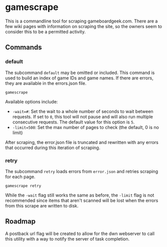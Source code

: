 # gamescrape

This is a commandline tool for scraping gameboardgeek.com. 
There are a few wiki pages with information on scraping the 
site, so the owners seem to consider this to be a permitted 
activity.

## Commands

### default

The subcommand `default` may be omitted or included. This 
command is used to build an index of game IDs and game names. 
If there are errors, they are available in the errors.json 
file.

```
gamescrape
```

Available options include:

- `-wait=#`: Set the wait to a whole number of seconds to wait 
between requests. If set to `0`, this tool will not pause and 
will also run multiple consecutive requests. The default value 
for this option is `5`.
- `-limit=500`: Set the max number of pages to check (the 
default, 0 is no limit)

After scraping, the error.json file is truncated and rewritten 
with any errors that occurred during this iteration of 
scraping.

### retry

The subcommand `retry` loads errors from `error.json` and 
retries scraping for each page.

```
gamescrape retry
```

While the `-wait` flag still works the same as before, the 
`-limit` flag is not recommended since items that aren't scanned will be lost when the errors from this scrape are written to 
disk.

## Roadmap

A postback url flag will be created to allow for the dwn 
webserver to call this utility with a way to notify the server 
of task completion.